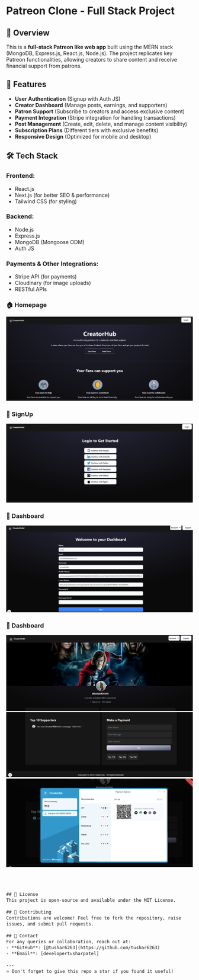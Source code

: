 # Patreon Clone - Full Stack Project

## 📌 Overview
This is a **full-stack Patreon like web app** built using the MERN stack (MongoDB, Express.js, React.js, Node.js). The project replicates key Patreon functionalities, allowing creators to share content and receive financial support from patrons.

## 🚀 Features
- **User Authentication** (Signup with Auth JS)
- **Creator Dashboard** (Manage posts, earnings, and supporters)
- **Patron Support** (Subscribe to creators and access exclusive content)
- **Payment Integration** (Stripe integration for handling transactions)
- **Post Management** (Create, edit, delete, and manage content visibility)
- **Subscription Plans** (Different tiers with exclusive benefits)
- **Responsive Design** (Optimized for mobile and desktop)

## 🛠 Tech Stack
### **Frontend:**
- React.js
- Next.js (for better SEO & performance)
- Tailwind CSS (for styling)

### **Backend:**
- Node.js
- Express.js
- MongoDB (Mongoose ODM)
- Auth JS

### **Payments & Other Integrations:**
- Stripe API (for payments)
- Cloudinary (for image uploads)
- RESTful APIs

### 🏠 Homepage
![Homepage](./public/SS%20Image/HomePage.png)


### 👥 SignUp
![Members](./public/SS%20Image/SignUp%20Page.png)

### 👥 Dashboard
![Members](./public/SS%20Image//DashBoard.png)


### 👥 Dashboard
![Members](./public/SS%20Image/Profile1.png)
![Members](./public/SS%20Image/Profile2.png)
![Members](./public/SS%20Image/Payment.png)
```



## 📜 License
This project is open-source and available under the MIT License.

## 🤝 Contributing
Contributions are welcome! Feel free to fork the repository, raise issues, and submit pull requests.

## 📧 Contact
For any queries or collaboration, reach out at:
- **GitHub**: [@tushar6263](https://github.com/tushar6263)
- **Email**: [developertusharpatel] 

---
⭐ Don't forget to give this repo a star if you found it useful!


